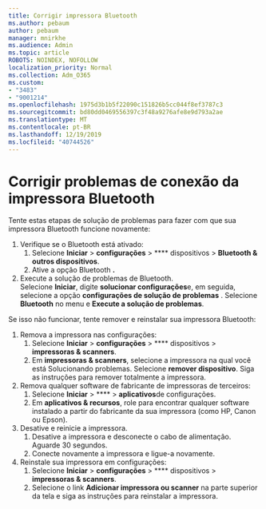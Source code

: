 ```yaml
---
title: Corrigir impressora Bluetooth
ms.author: pebaum
author: pebaum
manager: mnirkhe
ms.audience: Admin
ms.topic: article
ROBOTS: NOINDEX, NOFOLLOW
localization_priority: Normal
ms.collection: Adm_O365
ms.custom:
- "3483"
- "9001214"
ms.openlocfilehash: 1975d3b1b5f22090c151826b5cc044f8ef3787c3
ms.sourcegitcommit: bd80dd0469556397c3f48a9276afe8e9d793a2ae
ms.translationtype: MT
ms.contentlocale: pt-BR
ms.lasthandoff: 12/19/2019
ms.locfileid: "40744526"
---
```

# <a name="fix-bluetooth-printer-connection-issues"></a>Corrigir problemas de conexão da impressora Bluetooth

Tente estas etapas de solução de problemas para fazer com que sua impressora Bluetooth funcione novamente:


1. Verifique se o Bluetooth está ativado:
    1. Selecione **Iniciar** > **configurações** > **** dispositivos > **Bluetooth & outros dispositivos**.
    2. Ative a opção Bluetooth **.**
2. Execute a solução de problemas de Bluetooth. <br>
    Selecione **Iniciar**, digite **solucionar configurações**e, em seguida, selecione a opção **configurações de solução de problemas** . Selecione **Bluetooth** no menu e **Execute a solução de problemas**.

Se isso não funcionar, tente remover e reinstalar sua impressora Bluetooth:

1. Remova a impressora nas configurações:
    1. Selecione **Iniciar** > **configurações** > **** dispositivos > **impressoras & scanners**.
    2. Em **impressoras & scanners**, selecione a impressora na qual você está Solucionando problemas. Selecione **remover dispositivo**. Siga as instruções para remover totalmente a impressora.
2. Remova qualquer software de fabricante de impressoras de terceiros:
    1. Selecione **Iniciar** > **** > **aplicativos**de configurações.
    2. Em **aplicativos & recursos**, role para encontrar qualquer software instalado a partir do fabricante da sua impressora (como HP, Canon ou Epson).
3. Desative e reinicie a impressora.
   1. Desative a impressora e desconecte o cabo de alimentação. Aguarde 30 segundos. 
   2. Conecte novamente a impressora e ligue-a novamente.
4. Reinstale sua impressora em configurações:
    1. Selecione **Iniciar** > **configurações** > **** dispositivos > **impressoras & scanners**.
    2. Selecione o link **Adicionar impressora ou scanner** na parte superior da tela e siga as instruções para reinstalar a impressora.
